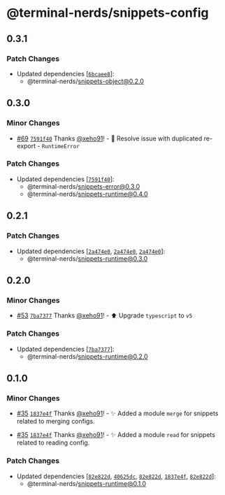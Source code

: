 # @terminal-nerds/snippets-config<!-- markdownlint-disable line-length list-marker-space no-duplicate-header ul-style ul-indent no-bare-urls -->

## 0.3.1

### Patch Changes

-   Updated dependencies [[`6bcaee8`](https://github.com/terminal-nerds/snippets/commit/6bcaee8291de6d7243b4b5ec3424d407572fdc1b)]:
    -   @terminal-nerds/snippets-object@0.2.0

## 0.3.0

### Minor Changes

-   [#69](https://github.com/terminal-nerds/snippets/pull/69) [`7591f40`](https://github.com/terminal-nerds/snippets/commit/7591f402ea0d6287ccc30c93aab16e725ebd252d) Thanks [@xeho91](https://github.com/xeho91)! - 🐛 Resolve issue with duplicated re-export - `RuntimeError`

### Patch Changes

-   Updated dependencies [[`7591f40`](https://github.com/terminal-nerds/snippets/commit/7591f402ea0d6287ccc30c93aab16e725ebd252d)]:
    -   @terminal-nerds/snippets-error@0.3.0
    -   @terminal-nerds/snippets-runtime@0.4.0

## 0.2.1

### Patch Changes

-   Updated dependencies [[`2a474e0`](https://github.com/terminal-nerds/snippets/commit/2a474e0f693bcc245108ccba1ad1606a747c3591), [`2a474e0`](https://github.com/terminal-nerds/snippets/commit/2a474e0f693bcc245108ccba1ad1606a747c3591), [`2a474e0`](https://github.com/terminal-nerds/snippets/commit/2a474e0f693bcc245108ccba1ad1606a747c3591)]:
    -   @terminal-nerds/snippets-runtime@0.3.0

## 0.2.0

### Minor Changes

-   [#53](https://github.com/terminal-nerds/snippets/pull/53) [`7ba7377`](https://github.com/terminal-nerds/snippets/commit/7ba73779bb732b0f1bfe7a9d1c702514fb99a193) Thanks [@xeho91](https://github.com/xeho91)! - ⬆️ Upgrade `typescript` to `v5`

### Patch Changes

-   Updated dependencies [[`7ba7377`](https://github.com/terminal-nerds/snippets/commit/7ba73779bb732b0f1bfe7a9d1c702514fb99a193)]:
    -   @terminal-nerds/snippets-runtime@0.2.0

## 0.1.0

### Minor Changes

-   [#35](https://github.com/terminal-nerds/snippets/pull/35) [`1837e4f`](https://github.com/terminal-nerds/snippets/commit/1837e4f5ee3883b2187c5b81f6cf8ceb2ed7619a) Thanks [@xeho91](https://github.com/xeho91)! - ✨ Added a module `merge` for snippets related to merging configs.

-   [#35](https://github.com/terminal-nerds/snippets/pull/35) [`1837e4f`](https://github.com/terminal-nerds/snippets/commit/1837e4f5ee3883b2187c5b81f6cf8ceb2ed7619a) Thanks [@xeho91](https://github.com/xeho91)! - ✨ Added a module `read` for snippets related to reading config.

### Patch Changes

-   Updated dependencies [[`82e822d`](https://github.com/terminal-nerds/snippets/commit/82e822d32580c8f31a51416b05cca0f6a4222c20), [`40625dc`](https://github.com/terminal-nerds/snippets/commit/40625dcc60a3d3484e1b9bed3b840f215e3c4803), [`82e822d`](https://github.com/terminal-nerds/snippets/commit/82e822d32580c8f31a51416b05cca0f6a4222c20), [`1837e4f`](https://github.com/terminal-nerds/snippets/commit/1837e4f5ee3883b2187c5b81f6cf8ceb2ed7619a), [`82e822d`](https://github.com/terminal-nerds/snippets/commit/82e822d32580c8f31a51416b05cca0f6a4222c20)]:
    -   @terminal-nerds/snippets-runtime@0.1.0
